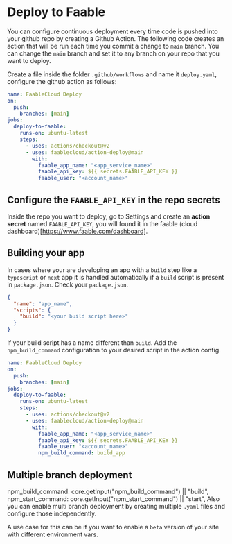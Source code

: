 # Deploy to Faable

You can configure continuous deployment every time code is pushed into your github repo by creating a Github Action.
The following code creates an action that will be run each time you commit a change to `main` branch. You can change the `main` branch and set it to any branch on your repo that you want to deploy.

Create a file inside the folder `.github/workflows` and name it `deploy.yaml`, configure the github action as follows:

```yaml
name: FaableCloud Deploy
on:
  push:
    branches: [main]
jobs:
  deploy-to-faable:
    runs-on: ubuntu-latest
    steps:
      - uses: actions/checkout@v2
      - uses: faablecloud/action-deploy@main
        with:
          faable_app_name: "<app_service_name>"
          faable_api_key: ${{ secrets.FAABLE_API_KEY }}
          faable_user: "<account_name>"
```

## Configure the `FAABLE_API_KEY` in the repo secrets

Inside the repo you want to deploy, go to Settings and create an **action secret** named `FAABLE_API_KEY`, you will found it in the faable (cloud dashboard)[https://www.faable.com/dashboard].

## Building your app

In cases where your are developing an app with a `build` step like a `typescript` or `next` app it is handled automatically if a `build` script is present in `package.json`. Check your `package.json`.

```json
{
  "name": "app_name",
  "scripts": {
    "build": "<your build script here>"
  }
}
```

If your build script has a name different than `build`. Add the `npm_build_command` configuration to your desired script in the action config.

```yaml
name: FaableCloud Deploy
on:
  push:
    branches: [main]
jobs:
  deploy-to-faable:
    runs-on: ubuntu-latest
    steps:
      - uses: actions/checkout@v2
      - uses: faablecloud/action-deploy@main
        with:
          faable_app_name: "<app_service_name>"
          faable_api_key: ${{ secrets.FAABLE_API_KEY }}
          faable_user: "<account_name>"
          npm_build_command: build_app
```

## Multiple branch deployment

npm_build_command: core.getInput("npm_build_command") || "build",
    npm_start_command: core.getInput("npm_start_command") || "start",
 Also you can enable multi branch deployment by creating multiple `.yaml` files and configure those independently.

A use case for this can be if you want to enable a `beta` version of your site with different environment vars.
